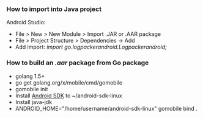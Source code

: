 ### How to import into Java project

Android Studio:

* File > New > New Module > Import .JAR or .AAR package
* File > Project Structure > Dependencies -> Add
* Add import: *import go.logpackerandroid.Logpackerandroid;*

### How to build an *.aar* package from Go package

* golang 1.5+
* go get golang.org/x/mobile/cmd/gomobile
* gomobile init
* Install [Android SDK](https://developer.android.com/sdk/index.html#Other) to ~/android-sdk-linux
* Install java-jdk
* ANDROID_HOME="/home/username/android-sdk-linux" gomobile bind .
